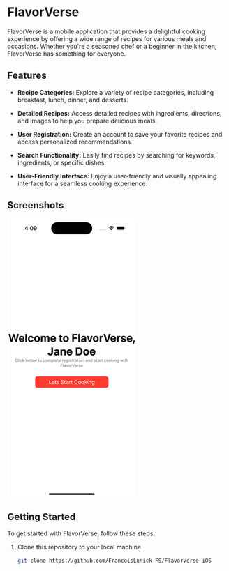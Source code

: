 # FlavorVerse

FlavorVerse is a mobile application that provides a delightful cooking experience by offering a wide range of recipes for various meals and occasions. Whether you're a seasoned chef or a beginner in the kitchen, FlavorVerse has something for everyone.

## Features

- **Recipe Categories:** Explore a variety of recipe categories, including breakfast, lunch, dinner, and desserts.

- **Detailed Recipes:** Access detailed recipes with ingredients, directions, and images to help you prepare delicious meals.

- **User Registration:** Create an account to save your favorite recipes and access personalized recommendations.

- **Search Functionality:** Easily find recipes by searching for keywords, ingredients, or specific dishes.

- **User-Friendly Interface:** Enjoy a user-friendly and visually appealing interface for a seamless cooking experience.

## Screenshots

<img title="" src="Screenshots/Simulator%20Screenshot%20-%20iPhone%2014%20Pro%20-%202023-09-27%20at%2016.09.22.png" alt="App screenshot 1" width="295">

## Getting Started

To get started with FlavorVerse, follow these steps:

1. Clone this repository to your local machine.
   
   ```bash
   git clone https://github.com/FrancoisLunick-FS/FlavorVerse-iOS
   ```
